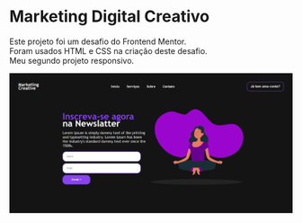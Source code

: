 # Marketing Digital Creativo
Este projeto foi um desafio do Frontend Mentor.<br>
Foram usados HTML e CSS na criação deste desafio.<br>
Meu segundo projeto responsivo.

<img src="mdc.png" alt="Imagem do Projeto">
